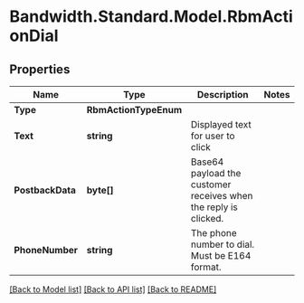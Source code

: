 # Bandwidth.Standard.Model.RbmActionDial

## Properties

Name | Type | Description | Notes
------------ | ------------- | ------------- | -------------
**Type** | **RbmActionTypeEnum** |  | 
**Text** | **string** | Displayed text for user to click | 
**PostbackData** | **byte[]** | Base64 payload the customer receives when the reply is clicked. | 
**PhoneNumber** | **string** | The phone number to dial. Must be E164 format. | 

[[Back to Model list]](../README.md#documentation-for-models) [[Back to API list]](../README.md#documentation-for-api-endpoints) [[Back to README]](../README.md)

